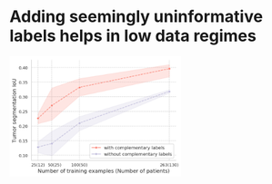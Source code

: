 # Adding seemingly uninformative labels helps in low data regimes
<img align="center" src="generalization_gap.png" width="60%">
